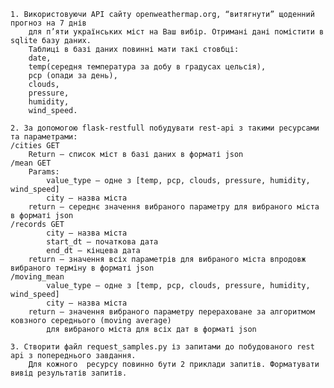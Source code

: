     1. Використовуючи API сайту openweathermap.org, “витягнути” щоденний прогноз на 7 днів 
        для п’яти українських міст на Ваш вибір. Отримані дані помістити в sqlite базу даних. 
        Таблиці в базі даних повинні мати такі стовбці: 
        date, 
        temp(середня температура за добу в градусах цельсія), 
        pcp (опади за день), 
        clouds, 
        pressure, 
        humidity, 
        wind_speed.

    2. За допомогою flask-restfull побудувати rest-api з такими ресурсами та параметрами:
	/cities GET
	    Return – список міст в базі даних в форматі json
	/mean GET
        Params: 
            value_type – одне з [temp, pcp, clouds, pressure, humidity, wind_speed]
            city – назва міста
        return – середнє значення вибраного параметру для вибраного міста в форматі json
	/records GET
            city – назва міста
            start_dt – початкова дата
            end_dt – кінцева дата
	    return – значення всіх параметрів для вибраного міста впродовж вибраного терміну в форматі json
	/moving_mean
            value_type – одне з [temp, pcp, clouds, pressure, humidity, wind_speed]
            city – назва міста
        return – значення вибраного параметру перераховане за алгоритмом ковзного середнього (moving average) 
            для вибраного міста для всіх дат в форматі json

    3. Створити файл request_samples.py із запитами до побудованого rest api з попереднього завдання. 
        Для кожного  ресурсу повинно бути 2 приклади запитів. Форматувати вивід результатів запитів. 
